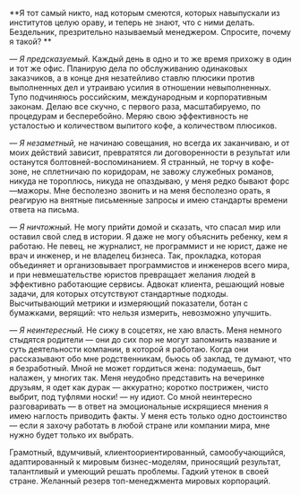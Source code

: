 **Я тот самый никто, над которым смеются, которых навыпускали из институтов целую ораву, и теперь не знают, что с ними делать. Бездельник, презрительно называемый менеджером. Спросите, почему я такой? **

_— Я предсказуемый._ Каждый день в одно и то же время прихожу в один и тот же офис. Планирую дела по обслуживанию одинаковых заказчиков, а в конце дня незатейливо ставлю плюсики против выполненных дел и утраиваю усилия в отношении невыполненных. Тупо подчиняюсь российским, международным и корпоративным законам. Делаю все скучно, с первого раза, масштабируемо, по процедурам и бесперебойно. Меряю свою эффективность не усталостью и количеством выпитого кофе, а количеством плюсиков.

_— Я незаметный,_ не начинаю совещания, но всегда их заканчиваю, и от моих действий зависит, превратятся ли договоренности в результат или останутся болтовней-воспоминанием. Я странный, не торчу в кофе-зоне, не сплетничаю по коридорам, не завожу служебных романов, никуда не тороплюсь, никуда не опаздываю, у меня редко бывают форс—мажоры. Мне бесполезно звонить и на меня бесполезно орать, я реагирую на внятные письменные запросы и имею стандарты времени ответа на письма.

_— Я ничтожный._ Не могу прийти домой и сказать, что спасал мир или оставил свой след в истории. Я даже не могу объяснить ребенку, кем я работаю. Не певец, не журналист, не программист и не юрист, даже не врач и инженер, и не владелец бизнеса. Так, прокладка, которая объединяет и организовывает программистов и инженеров всего мира, и при невмешательстве юристов превращает желания людей в эффективно работающие сервисы. Адвокат клиента, решающий новые задачи, для которых отсутствуют стандартные подходы. Высчитывающий метрики и измеряющий показатели, ботан с бумажками, верящий: что нельзя измерить, невозможно улучшить.

_— Я неинтересный._ Не сижу в соцсетях, не хаю власть. Меня немного стыдятся родители — они до сих пор не могут запомнить название и суть деятельности компании, в которой я работаю. Когда они рассказывают обо мне родственникам, бьюсь об заклад, те думают, что я безработный. Мной не может гордиться жена: подумаешь, быт налажен, у многих так. Меня неудобно представить на вечеринке друзьям, я одет как дурак — аккуратно; коротко пострижен, чисто выбрит, под туфлями носки! — ну идиот. Со мной неинтересно разговаривать — в ответ на эмоциональные искрящиеся мнения я имею наглость приводить факты. У меня есть только одно достоинство — если я захочу работать в любой стране или компании мира, мне нужно будет только их выбрать.

Грамотный, вдумчивый, клиентоориентированный, самообучающийся, адаптированный к мировым бизнес-моделям, приносящий результат, талантливый и умеющий решать проблемы. Гадкий утенок в своей стране. Желанный резерв топ-менеджмента мировых корпораций. 
